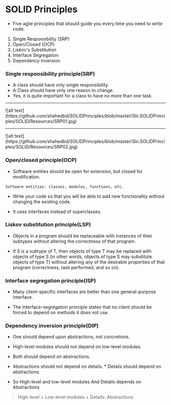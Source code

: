 # SOLID Principles

* Five agile principles that should guide you every time you need to write code.
1. Single Responsibility (SRP)
1. Open/Closed (OCP)
1. Liskov's Substitution 
1. Interface Segregation 
1. Dependency Inversion


### Single responsibility principle(SRP)
* A class should have only single responsibility.
* A Class should have only one reason to change.
* Yes, it is quite important for a class to have no more than one task.

<hr />
![alt text](https://github.com/shahedbd/SOLIDPrinciples/blob/master/Sln.SOLIDPrinciples/SOLID/Resources/SRP01.jpg)
<hr />
![alt text](https://github.com/shahedbd/SOLIDPrinciples/blob/master/Sln.SOLIDPrinciples/SOLID/Resources/SRP02.jpg)




### Open/closed principle(OCP)
* Software entities should be open for extension, but closed for modification. 
```
Software entities: classes, modules, functions, etc.
```
* Write your code so that you will be able to add new functionality without changing the existing code.

* It uses interfaces instead of superclasses.



### Liskov substitution principle(LSP)
* Objects in a program should be replaceable with instances of their subtypes without altering the correctness of that program.

* If S is a subtype of T, then objects of type T may be replaced with objects of type S (in other words, objects of type S may substitute objects of type T) without altering any of the desirable properties of that program (correctness, task performed, and so on).



### Interface segregation principle(ISP)
* Many client-specific interfaces are better than one general-purpose interface.

* The interface-segregation principle states that no client should be forced to depend on methods it does not use.

### Dependency inversion principle(DIP)
* One should depend upon abstractions, not concretions.

* High-level modules should not depend on low-level modules. 
* Both should depend on abstractions.
* Abstractions should not depend on details. * Details should depend on abstractions.

* So High-level and low-level modules And Details depends on Abstractions 

> High-level + Low-level modules + Details: Abstractions








